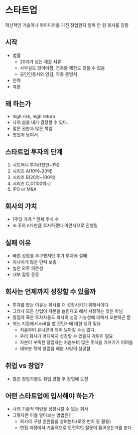 # 스타트업

혁신적인 기술이나 아이디어를 가진 창업한지 얼마 안 된 회사를 칭함

## 시작

- 법률
  - 20개가 넘는 제출 서류
  - 사무실도 있어야함, 건축물 제한도 있을 수 있음
  - 공인인증서와 인감, 각종 증명서
- 인력
- 자본

## 왜 하는가

- high risk, high return
- 나의 삶을 내가 결정할 수 있다.
- 많은 권한과 많은 책임
- 멋있어 보여서

## 스타트업 투자의 단계

1. 시드머니 투자(1천만~1억)
2. 시리즈 A(10억~20억)
3. 시리즈 B(20억~100억)
4. 시리즈 C,D(100억~)
5. IPO or M&A

## 회사의 가치

- 1주당 가격 * 전체 주식 수
- m 주의 n%만큼 투자하겠다 이런식으로 진행됨

## 실패 이유

- 빠른 성장을 추구했지만 추가 투자에 실패
- 지나치게 많은 인력 보충
- 높은 외주 의존성
- 내부 갈등 등등

## 회사는 언제까지 성장할 수 있을까

- 투자를 받는 이유는 회사를 더 성장시키기 위해서이다.
- 그러나 모든 산업이 자본을 늘린다고 해서 서장하는 것은 아님
- 창업자 혹은 투자자들도 회사의 성장 가능성에 대해서 오판하곤 함
- 어느 지점에서 exit을 할 것인가에 대한 생각 필요
  - 처음부터 유니콘이 되어 날아갈 수는 없다.
  - 우리 회사가 어디까지 성장할 수 있을지 계획이 필요
  - 자본이 부족한 창업자는 처음부터 많은 주식을 가져가기 어려움
  - 대부분 작게 창업을 해본 사람이 성공함

## 취업 vs 창업?

- 많은 창업가들도 취업 경험 후 창업에 도전

## 어떤 스타트업에 입사해야 하는가

- 나의 기술적 역량을 성장시킬 수 있는 회사
- 그렇다면 이를 알아보는 방법은?
  - 회사의 구성 인원들을 살펴본다(로켓 펀치 등 활용)
  - 면접 과정에서 기술적으로 도전적인 질문이 들어오는가를 본다